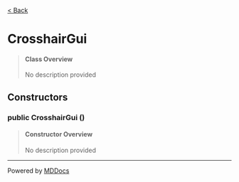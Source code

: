 [< Back](..)
# CrosshairGui #
>#### Class Overview ####
>No description provided
## Constructors ##
### public CrosshairGui () ###
>#### Constructor Overview ####
>No description provided
>

---
Powered by [MDDocs](https://github.com/VRCube/MDDocs)